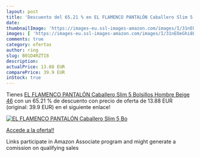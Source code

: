 ```yaml
---
layout: post
title: 'Descuento del 65.21 % en EL FLAMENCO PANTALÓN Caballero Slim 5 Bo'
date: 
thumbnailImage: 'https://images-eu.ssl-images-amazon.com/images/I/31nEOeGhi8L._SL200_.jpg'
images: [ 'https://images-eu.ssl-images-amazon.com/images/I/31nEOeGhi8L._SL200_.jpg' ]
comments: true
category: ofertas
author: ring
slug: B01D4RZTI8
description:
actualPrice: 13.88 EUR
comparePrice: 39.9 EUR
inStock: true
---
```


Tienes [EL FLAMENCO PANTALÓN Caballero Slim 5 Bolsillos  Hombre  Beige 46](https://www.amazon.es/dp/B01D4RZTI8/?tag=tolees-21) con un 65.21 % de descuento con precio de oferta de 13.88 EUR (original: 39.9 EUR) en el siguiente enlace!

[![EL FLAMENCO PANTALÓN Caballero Slim 5 Bo](https://images-eu.ssl-images-amazon.com/images/I/31nEOeGhi8L._SL200_.jpg)](https://www.amazon.es/dp/B01D4RZTI8/?tag=tolees-21)

[Accede a la oferta!!](https://www.amazon.es/dp/B01D4RZTI8/?tag=tolees-21)

Links participate in Amazon Associate program and might generate a comission on qualifying sales


